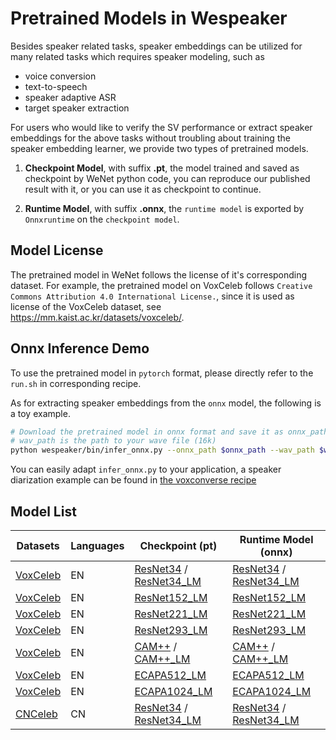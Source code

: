 # Pretrained Models in Wespeaker

Besides speaker related tasks, speaker embeddings can be utilized for many related tasks which requires speaker modeling, such as

- voice conversion
- text-to-speech
- speaker adaptive ASR
- target speaker extraction

For users who would like to verify the SV performance or extract speaker embeddings for the above tasks without troubling about training the speaker embedding learner, we provide two types of pretrained models.

1. **Checkpoint Model**, with suffix **.pt**, the model trained and saved as checkpoint by WeNet python code, you can reproduce our published result with it, or you can use it as checkpoint to continue.

2. **Runtime Model**, with suffix **.onnx**, the `runtime model` is exported by `Onnxruntime` on the `checkpoint model`.



## Model License

The pretrained model in WeNet follows the license of it's corresponding dataset.
For example, the pretrained model on VoxCeleb follows ` Creative Commons Attribution 4.0 International License. `, since it is used as license of the VoxCeleb dataset, see https://mm.kaist.ac.kr/datasets/voxceleb/.

## Onnx Inference Demo
To use the pretrained model in `pytorch` format, please directly refer to the `run.sh` in corresponding recipe.

As for extracting speaker embeddings from the `onnx` model, the following is a toy example.

```bash
# Download the pretrained model in onnx format and save it as onnx_path
# wav_path is the path to your wave file (16k)
python wespeaker/bin/infer_onnx.py --onnx_path $onnx_path --wav_path $wav_path
```

You can easily adapt `infer_onnx.py` to your application, a speaker diarization example can be found in [the voxconverse recipe](https://github.com/wenet-e2e/wespeaker/tree/master/examples/voxconverse)

## Model List

| Datasets  | Languages     |  Checkpoint (pt) | Runtime Model (onnx)     |
|---    |---    |---   |---   |
| [VoxCeleb](../examples/voxceleb/v2/README.md)   | EN    | [ResNet34](https://wespeaker-1256283475.cos.ap-shanghai.myqcloud.com/models/voxceleb/voxceleb_resnet34.zip) / [ResNet34_LM](https://wespeaker-1256283475.cos.ap-shanghai.myqcloud.com/models/voxceleb/voxceleb_resnet34_LM.zip) | [ResNet34](https://wespeaker-1256283475.cos.ap-shanghai.myqcloud.com/models/voxceleb/voxceleb_resnet34.onnx) / [ResNet34_LM](https://wespeaker-1256283475.cos.ap-shanghai.myqcloud.com/models/voxceleb/voxceleb_resnet34_LM.onnx)  |
| [VoxCeleb](../examples/voxceleb/v2/README.md)   | EN    | [ResNet152_LM](https://wespeaker-1256283475.cos.ap-shanghai.myqcloud.com/models/voxceleb/voxceleb_resnet152_LM.zip)| [ResNet152_LM](https://wespeaker-1256283475.cos.ap-shanghai.myqcloud.com/models/voxceleb/voxceleb_resnet152_LM.onnx)  |
| [VoxCeleb](../examples/voxceleb/v2/README.md)   | EN    | [ResNet221_LM](https://wespeaker-1256283475.cos.ap-shanghai.myqcloud.com/models/voxceleb/voxceleb_resnet221_LM.zip)| [ResNet221_LM](https://wespeaker-1256283475.cos.ap-shanghai.myqcloud.com/models/voxceleb/voxceleb_resnet221_LM.onnx)  |
| [VoxCeleb](../examples/voxceleb/v2/README.md)   | EN    | [ResNet293_LM](https://wespeaker-1256283475.cos.ap-shanghai.myqcloud.com/models/voxceleb/voxceleb_resnet293_LM.zip)| [ResNet293_LM](https://wespeaker-1256283475.cos.ap-shanghai.myqcloud.com/models/voxceleb/voxceleb_resnet293_LM.onnx)  |
| [VoxCeleb](../examples/voxceleb/v2/README.md)   | EN    | [CAM++](https://wespeaker-1256283475.cos.ap-shanghai.myqcloud.com/models/voxceleb/voxceleb_CAM++.zip) / [CAM++_LM](https://wespeaker-1256283475.cos.ap-shanghai.myqcloud.com/models/voxceleb/voxceleb_CAM++_LM.zip) | [CAM++](https://wespeaker-1256283475.cos.ap-shanghai.myqcloud.com/models/voxceleb/voxceleb_CAM++.onnx) / [CAM++_LM](https://wespeaker-1256283475.cos.ap-shanghai.myqcloud.com/models/voxceleb/voxceleb_CAM++_LM.onnx)  |
| [VoxCeleb](../examples/voxceleb/v2/README.md)   | EN    | [ECAPA512_LM](https://wespeaker-1256283475.cos.ap-shanghai.myqcloud.com/models/voxceleb/voxceleb_ECAPA512_LM.zip) | [ECAPA512_LM](https://wespeaker-1256283475.cos.ap-shanghai.myqcloud.com/models/voxceleb/voxceleb_ECAPA512_LM.onnx)  |
| [VoxCeleb](../examples/voxceleb/v2/README.md)   | EN    | [ECAPA1024_LM](https://wespeaker-1256283475.cos.ap-shanghai.myqcloud.com/models/voxceleb/voxceleb_ECAPA1024_LM.zip) | [ECAPA1024_LM](https://wespeaker-1256283475.cos.ap-shanghai.myqcloud.com/models/voxceleb/voxceleb_ECAPA1024_LM.onnx)  |
| [CNCeleb](../examples/cnceleb/v2/README.md)   | CN    | [ResNet34](https://wespeaker-1256283475.cos.ap-shanghai.myqcloud.com/models/cnceleb/cnceleb_resnet34.zip) / [ResNet34_LM](https://wespeaker-1256283475.cos.ap-shanghai.myqcloud.com/models/cnceleb/cnceleb_resnet34_LM.zip)  | [ResNet34](https://wespeaker-1256283475.cos.ap-shanghai.myqcloud.com/models/cnceleb/cnceleb_resnet34.onnx) / [ResNet34_LM](https://wespeaker-1256283475.cos.ap-shanghai.myqcloud.com/models/cnceleb/cnceleb_resnet34_LM.onnx) |

